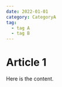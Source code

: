 ```yaml
---
date: 2022-01-01
category: CategoryA
tag:
  - tag A
  - tag B
---
```


# Article 1

Here is the content.
